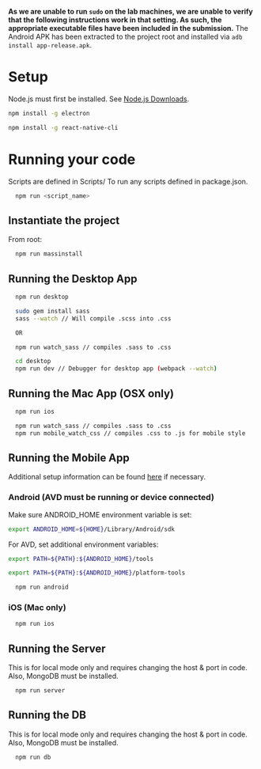 **As we are unable to run `sudo` on the lab machines, we are unable to verify that the following instructions work in that setting.  As such, the appropriate executable files have been included in the submission.**  The Android APK has been extracted to the project root and installed via `adb install app-release.apk`.

# Setup

Node.js must first be installed.  See [Node.js Downloads](https://nodejs.org/en/download/).
```bash
npm install -g electron

npm install -g react-native-cli
```

# Running your code
Scripts are defined in Scripts/
To run any scripts defined in package.json.
```bash
  npm run <script_name>
```

## Instantiate the project
From root:
```bash
  npm run massinstall
```

## Running the Desktop App
```bash
  npm run desktop

  sudo gem install sass
  sass --watch // Will compile .scss into .css

  OR

  npm run watch_sass // compiles .sass to .css

  cd desktop
  npm run dev // Debugger for desktop app (webpack --watch)
```

## Running the Mac App (OSX only)
```bash
  npm run ios

  npm run watch_sass // compiles .sass to .css
  npm run mobile_watch_css // compiles .css to .js for mobile style
```

## Running the Mobile App

Additional setup information can be found [here](https://facebook.github.io/react-native/docs/getting-started.html) if necessary.

### Android  (AVD must be running or device connected)

Make sure ANDROID_HOME environment variable is set:
```bash
export ANDROID_HOME=${HOME}/Library/Android/sdk
```

For AVD, set additional environment variables:
```bash
export PATH=${PATH}:${ANDROID_HOME}/tools

export PATH=${PATH}:${ANDROID_HOME}/platform-tools
```

```bash
  npm run android
```

### iOS (Mac only)
```bash
  npm run ios
```

## Running the Server
This is for local mode only and requires changing the host & port in code.  Also, MongoDB must be installed.

```bash
  npm run server
```

## Running the DB
This is for local mode only and requires changing the host & port in code.  Also, MongoDB must be installed.

```bash
  npm run db
```
